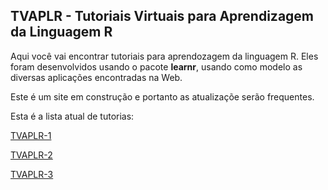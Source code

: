 ## TVAPLR - Tutoriais Virtuais para Aprendizagem da Linguagem R

Aqui você vai encontrar tutoriais para aprendozagem da linguagem R. Eles foram desenvolvidos usando o pacote **learnr**, usando como modelo as diversas aplicações encontradas na Web.

Este é um site em construção e portanto as atualizaçõe serão frequentes.

Esta é a lista atual de tutorias:

[TVAPLR-1](https://tvalr.shinyapps.io/tvalr_01/)

[TVAPLR-2](https://tvalr.shinyapps.io/tvalr_02/)

[TVAPLR-3](https://tvalr.shinyapps.io/tvalr_03/)


